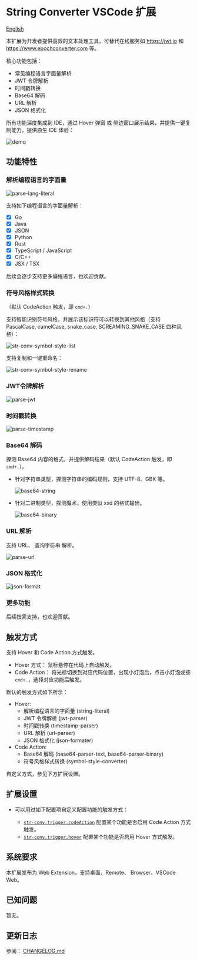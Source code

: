 # String Converter VSCode 扩展

[English](README.md)

本扩展为开发者提供高效的文本处理工具，可替代在线服务如 https://jwt.io 和 https://www.epochconverter.com 等。

核心功能包括：

- 常见编程语言字面量解析
- JWT 令牌解析
- 时间戳转换
- Base64 解码
- URL 解析
- JSON 格式化

所有功能深度集成到 IDE，通过 Hover 弹窗 或 侧边窗口展示结果，并提供一键复制能力，提供原生 IDE 体验：

![demo](images/str-conv-demo.png)

## 功能特性

### 解析编程语言的字面量

![parse-lang-literal](images/str-conv-lang-literal.png)

支持如下编程语言的字面量解析：

- [x] Go
- [x] Java
- [x] JSON
- [x] Python
- [x] Rust
- [x] TypeScript / JavaScript
- [x] C/C++
- [x] JSX / TSX

后续会逐步支持更多编程语言，也欢迎贡献。

### 符号风格样式转换

（默认 CodeAction 触发，即 `cmd+.`）

支持智能识别符号风格，并展示该标识符可以转换到其他风格（支持 PascalCase, camelCase, snake_case, SCREAMING_SNAKE_CASE 四种风格）：

![str-conv-symbol-style-list](images/str-conv-symbol-style-list.png)

支持复制和一键重命名：

![str-conv-symbol-style-rename](images/str-conv-symbol-style-rename.gif)

### JWT令牌解析

![parse-jwt](images/str-conv-parse-jwt.png)

### 时间戳转换

![parse-timestamp](images/str-conv-parse-timestamp.png)

### Base64 解码

探测 Base64 内容的格式，并提供解码结果（默认 CodeAction 触发，即 `cmd+.`）。

- 针对字符串类型，探测字符串的编码规则，支持 UTF-8、GBK 等。

    ![base64-string](images/str-conv-parse-base64-string.png)

- 针对二进制类型，探测魔术，使用类似 xxd 的格式输出。

   ![base64-binary](images/str-conv-parse-base64-binary.png)

### URL 解析

支持 URL、 查询字符串 解析。

![parse-url](images/str-conv-parse-url.png)

### JSON 格式化

![json-format](images/str-conv-json-format.png)

### 更多功能

后续按需支持，也欢迎贡献。

## 触发方式

支持 Hover 和 Code Action 方式触发。

- Hover 方式： 鼠标悬停在代码上自动触发。
- Code Action： 将光标切换到对应代码位置，出现小灯泡后，点击小灯泡或按 `cmd+.`，选择对应功能后触发。

默认的触发方式如下所示：

- Hover:
    - 解析编程语言的字面量 (string-literal)
    - JWT 令牌解析 (jwt-parser)
    - 时间戳转换 (timestamp-parser)
    - URL 解析 (url-parser)
    - JSON 格式化 (json-formater)
- Code Action:
    - Base64 解码 (base64-parser-text, base64-parser-binary)
    - 符号风格样式转换 (symbol-style-converter)

自定义方式，参见下方扩展设置。

## 扩展设置

- 可以用过如下配置项自定义配置功能的触发方式：

    - [`str-conv.trigger.codeAction`](vscode://settings/str-conv.trigger.codeAction) 配置某个功能是否启用 Code Action 方式触发。
    - [`str-conv.trigger.hover`](vscode://settings/str-conv.trigger.hover) 配置某个功能是否启用 Hover 方式触发。

## 系统要求

本扩展发布为 Web Extension，支持桌面、Remote、 Browser、VSCode Web。

## 已知问题

暂无。

## 更新日志

参阅： [CHANGELOG.md](CHANGELOG.md)
